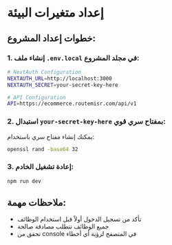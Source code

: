 # إعداد متغيرات البيئة

## خطوات إعداد المشروع:

### 1. إنشاء ملف `.env.local` في مجلد المشروع:

```bash
# NextAuth Configuration
NEXTAUTH_URL=http://localhost:3000
NEXTAUTH_SECRET=your-secret-key-here

# API Configuration
API=https://ecommerce.routemisr.com/api/v1
```

### 2. استبدال `your-secret-key-here` بمفتاح سري قوي:

يمكنك إنشاء مفتاح سري باستخدام:
```bash
openssl rand -base64 32
```

### 3. إعادة تشغيل الخادم:

```bash
npm run dev
```

## ملاحظات مهمة:

- تأكد من تسجيل الدخول أولاً قبل استخدام الوظائف
- جميع الوظائف تتطلب مصادقة صالحة
- تحقق من console في المتصفح لرؤية أي أخطاء

